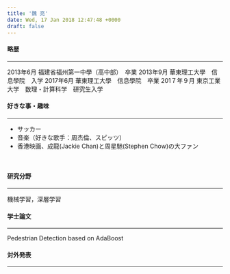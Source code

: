 ```yaml
---
title: '魏 亮'
date: Wed, 17 Jan 2018 12:47:48 +0000
draft: false
---
```


#### 略歴

* * *

2013年6月 福建省福州第一中學（高中部）　卒業 2013年9月 華東理工大學　信息學院　入学 2017年6月 華東理工大學　信息學院　卒業 201７年９月 東京工業大学　数理・計算科学　研究生入学  

#### 好きな事・趣味

* * *

*   サッカー
*   音楽（好きな歌手：周杰倫、スピッツ）
*   香港映画、成龍(Jackie Chan)と周星馳(Stephen Chow)の大ファン

 

#### 研究分野

* * *

機械学習，深層学習  

#### 学士論文

* * *

Pedestrian Detection based on AdaBoost

#### 対外発表

* * *